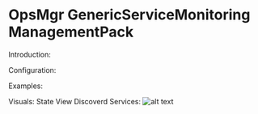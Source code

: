 # OpsMgr GenericServiceMonitoring ManagementPack

Introduction:

Configuration:

Examples:

Visuals:
State View Discoverd Services:
![alt text](https://github.com/spa5603/OpsMgr.GenericServiceMonitoring/blob/master/Graphics/StateView%20-%20Discovered%20Services.jpg)
